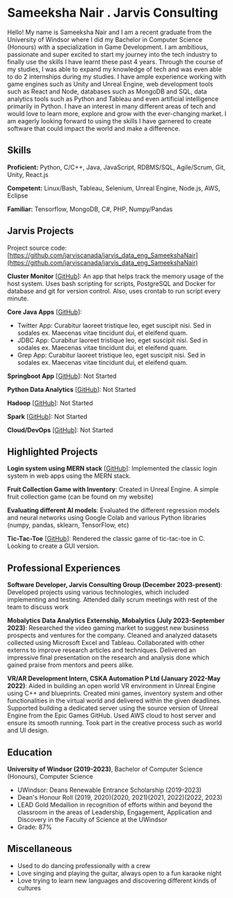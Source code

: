 # Sameeksha Nair . Jarvis Consulting

Hello! My name is Sameeksha Nair and I am a recent graduate from the University of Windsor where I did my Bachelor in Computer Science (Honours) with a specialization in Game Development. I am ambitious, passionate and super excited to start my journey into the tech industry to finally use the skills I have learnt these past 4 years. Through the course of my studies, I was able to expand my knowledge of tech and was even able to do 2 internships during my studies. I have ample experience working with game engines such as Unity and Unreal Engine, web development tools such as React and Node, databases such as MongoDB and SQL, data analytics tools such as Python and Tableau and even artificial intelligence primarily in Python. I have an interest in many different areas of tech and would love to learn more, explore and grow with the ever-changing market. I am eagerly looking forward to using the skills I have garnered to create software that could impact the world and make a difference.

## Skills

**Proficient:** Python, C/C++, Java, JavaScript, RDBMS/SQL, Agile/Scrum, Git, Unity, React.js

**Competent:** Linux/Bash, Tableau, Selenium, Unreal Engine, Node.js, AWS, Eclipse

**Familiar:** Tensorflow, MongoDB, C#, PHP, Numpy/Pandas

## Jarvis Projects

Project source code: [https://github.com/jarviscanada/jarvis_data_eng_SameekshaNair](https://github.com/jarviscanada/jarvis_data_eng_SameekshaNair)


**Cluster Monitor** [[GitHub](https://github.com/jarviscanada/jarvis_data_eng_SameekshaNair/tree/master/linux_sql)]: An app that helps track the memory usage of the host system. Uses bash scripting for scripts, PostgreSQL and Docker for database and git for version control. Also, uses crontab to run script every minute.

**Core Java Apps** [[GitHub](https://github.com/jarviscanada/jarvis_data_eng_SameekshaNair/tree/master/core_java)]:
      
  - Twitter App: Curabitur laoreet tristique leo, eget suscipit nisi. Sed in sodales ex. Maecenas vitae tincidunt dui, et eleifend quam.
  - JDBC App: Curabitur laoreet tristique leo, eget suscipit nisi. Sed in sodales ex. Maecenas vitae tincidunt dui, et eleifend quam.
  - Grep App: Curabitur laoreet tristique leo, eget suscipit nisi. Sed in sodales ex. Maecenas vitae tincidunt dui, et eleifend quam.

**Springboot App** [[GitHub](https://github.com/jarviscanada/jarvis_data_eng_SameekshaNair/tree/master/springboot)]: Not Started

**Python Data Analytics** [[GitHub](https://github.com/jarviscanada/jarvis_data_eng_SameekshaNair/tree/master/python_data_anlytics)]: Not Started

**Hadoop** [[GitHub](https://github.com/jarviscanada/jarvis_data_eng_SameekshaNair/tree/master/hadoop)]: Not Started

**Spark** [[GitHub](https://github.com/jarviscanada/jarvis_data_eng_SameekshaNair/tree/master/spark)]: Not Started

**Cloud/DevOps** [[GitHub](https://github.com/jarviscanada/jarvis_data_eng_SameekshaNair/tree/master/cloud_devops)]: Not Started


## Highlighted Projects
**Login system using MERN stack** [[GitHub](https://github.com/sameeksha-nair/Login-System)]: Implemented the classic login system in web apps using the MERN stack.

**Fruit Collection Game with Inventory**: Created in Unreal Engine. A simple fruit collection game (can be found on my website)

**Evaluating different AI models**: Evaluated the different regression models and neural networks using Google Colab and various Python libraries (numpy, pandas, sklearn, TensorFlow, etc)

**Tic-Tac-Toe** [[GitHub](https://github.com/sameeksha-nair/Tic-Tac-Toe)]: Rendered the classic game of tic-tac-toe in C. Looking to create a GUI version.


## Professional Experiences

**Software Developer, Jarvis Consulting Group (December 2023-present)**: Developed projects using various technologies, which included implementing and testing. Attended daily scrum meetings with rest of the team to discuss work

**Mobalytics Data Analytics Externship, Mobalytics (July 2023-September 2023)**: Researched the video gaming market to suggest new business prospects and ventures for the company. Cleaned and analyzed datasets collected using Microsoft Excel and Tableau. Collaborated with other externs to improve research articles and techniques. Delivered an impressive final presentation on the research and analysis done which gained praise from mentors and peers alike.

**VR/AR Development Intern, CSKA Automation P Ltd (January 2022-May 2022)**: Aided in building an open world VR environment in Unreal Engine using C++ and blueprints. Created mini games, inventory system and other functionalities in the virtual world and delivered within the given deadlines. Supported building a dedicated server using the source version of Unreal Engine from the Epic Games GitHub. Used AWS cloud to host server and ensure its smooth running. Took part in the creative process such as world and UI design.


## Education
**University of Windsor (2019-2023)**, Bachelor of Computer Science (Honours), Computer Science
- UWindsor: Deans Renewable Entrance Scholarship (2019-2023)
- Dean's Honour Roll (2019, 2020)(2020, 2021)(2021, 2022)(2022, 2023)
- LEAD Gold Medallion in recognition of efforts within and beyond the classroom in the areas of Leadership, Engagement, Application and Discovery in the Faculty of Science at the UWindsor
- Grade: 87%


## Miscellaneous
- Used to do dancing professionally with a crew
- Love singing and playing the guitar, always open to a fun karaoke night
- Love trying to learn new languages and discovering different kinds of cultures